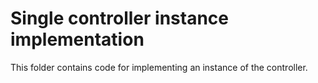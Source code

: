 # Single controller instance implementation

This folder contains code for implementing an instance of the controller. 
